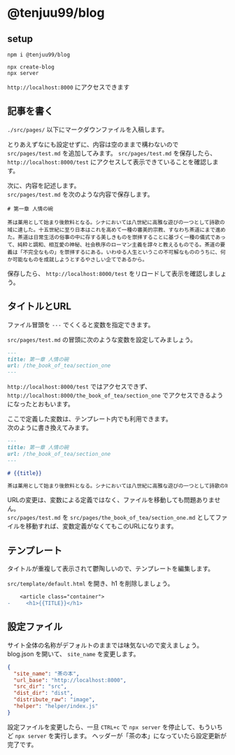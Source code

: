 # @tenjuu99/blog

## setup

```
npm i @tenjuu99/blog
```

```
npx create-blog
npx server
```

`http://localhost:8000` にアクセスできます

## 記事を書く

`./src/pages/` 以下にマークダウンファイルを入稿します。

とりあえずなにも設定せずに、内容は空のままで構わないので `src/pages/test.md` を追加してみます。
`src/pages/test.md` を保存したら、 `http://localhost:8000/test` にアクセスして表示できていることを確認します。

次に、内容を記述します。  
`src/pages/test.md` を次のような内容で保存します。

```
# 第一章 人情の碗

茶は薬用として始まり後飲料となる。シナにおいては八世紀に高雅な遊びの一つとして詩歌の域に達した。十五世紀に至り日本はこれを高めて一種の審美的宗教、すなわち茶道にまで進めた。茶道は日常生活の俗事の中に存する美しきものを崇拝することに基づく一種の儀式であって、純粋と調和、相互愛の神秘、社会秩序のローマン主義を諄々と教えるものでる。茶道の要義は「不完全なもの」を崇拝するにある。いわゆる人生というこの不可解なもののうちに、何か可能なものを成就しようとするやさしい企てであるから。
```

保存したら、 `http://localhost:8000/test` をリロードして表示を確認しましょう。

## タイトルとURL

ファイル冒頭を `---` でくくると変数を指定できます。  

`src/pages/test.md` の冒頭に次のような変数を設定してみましょう。

```markdown
---
title: 第一章 人情の碗
url: /the_book_of_tea/section_one
---
```

`http://localhost:8000/test` ではアクセスできず、 `http://localhost:8000/the_book_of_tea/section_one` でアクセスできるようになったとおもいます。

ここで定義した変数は、テンプレート内でも利用できます。  
次のように書き換えてみます。


```markdown
---
title: 第一章 人情の碗
url: /the_book_of_tea/section_one
---

# {{title}}

茶は薬用として始まり後飲料となる。シナにおいては八世紀に高雅な遊びの一つとして詩歌の域に達した。十五世紀に至り日本はこれを高めて一種の審美的宗教、すなわち茶道にまで進めた。茶道は日常生活の俗事の中に存する美しきものを崇拝することに基づく一種の儀式であって、純粋と調和、相互愛の神秘、社会秩序のローマン主義を諄々と教えるものでる。茶道の要義は「不完全なもの」を崇拝するにある。いわゆる人生というこの不可解なもののうちに、何か可能なものを成就しようとするやさしい企てであるから。
```

URLの変更は、変数による定義ではなく、ファイルを移動しても問題ありません。  
`src/pages/test.md` を `src/pages/the_book_of_tea/section_one.md` としてファイルを移動すれば、変数定義がなくてもこのURLになります。

## テンプレート

タイトルが重複して表示されて鬱陶しいので、テンプレートを編集します。

`src/template/default.html` を開き、h1 を削除しましょう。

```diff
    <article class="container">
-     <h1>{{TITLE}}</h1>
```

## 設定ファイル

サイト全体の名称がデフォルトのままでは味気ないので変えましょう。
blog.json を開いて、 `site_name` を変更します。

```json
{
  "site_name": "茶の本",
  "url_base": "http://localhost:8000",
  "src_dir": "src",
  "dist_dir": "dist",
  "distribute_raw": "image",
  "helper": "helper/index.js"
}
```

設定ファイルを変更したら、一旦 `CTRL+c` で `npx server` を停止して、もういちど `npx server` を実行します。
ヘッダーが「茶の本」になっていたら設定更新が完了です。
